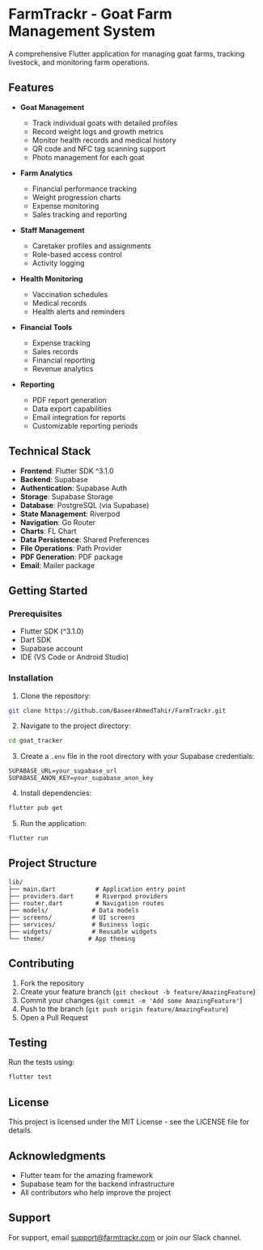 # FarmTrackr - Goat Farm Management System

A comprehensive Flutter application for managing goat farms, tracking livestock, and monitoring farm operations.

## Features

- **Goat Management**
  - Track individual goats with detailed profiles
  - Record weight logs and growth metrics
  - Monitor health records and medical history
  - QR code and NFC tag scanning support
  - Photo management for each goat

- **Farm Analytics**
  - Financial performance tracking
  - Weight progression charts
  - Expense monitoring
  - Sales tracking and reporting

- **Staff Management**
  - Caretaker profiles and assignments
  - Role-based access control
  - Activity logging

- **Health Monitoring**
  - Vaccination schedules
  - Medical records
  - Health alerts and reminders

- **Financial Tools**
  - Expense tracking
  - Sales records
  - Financial reporting
  - Revenue analytics

- **Reporting**
  - PDF report generation
  - Data export capabilities
  - Email integration for reports
  - Customizable reporting periods

## Technical Stack

- **Frontend**: Flutter SDK ^3.1.0
- **Backend**: Supabase
- **Authentication**: Supabase Auth
- **Storage**: Supabase Storage
- **Database**: PostgreSQL (via Supabase)
- **State Management**: Riverpod
- **Navigation**: Go Router
- **Charts**: FL Chart
- **Data Persistence**: Shared Preferences
- **File Operations**: Path Provider
- **PDF Generation**: PDF package
- **Email**: Mailer package

## Getting Started

### Prerequisites

- Flutter SDK (^3.1.0)
- Dart SDK
- Supabase account
- IDE (VS Code or Android Studio)

### Installation

1. Clone the repository:
```bash
git clone https://github.com/BaseerAhmedTahir/FarmTrackr.git
```

2. Navigate to the project directory:
```bash
cd goat_tracker
```

3. Create a `.env` file in the root directory with your Supabase credentials:
```
SUPABASE_URL=your_supabase_url
SUPABASE_ANON_KEY=your_supabase_anon_key
```

4. Install dependencies:
```bash
flutter pub get
```

5. Run the application:
```bash
flutter run
```

## Project Structure

```
lib/
├── main.dart           # Application entry point
├── providers.dart      # Riverpod providers
├── router.dart         # Navigation routes
├── models/            # Data models
├── screens/           # UI screens
├── services/          # Business logic
├── widgets/           # Reusable widgets
└── theme/            # App theming
```

## Contributing

1. Fork the repository
2. Create your feature branch (`git checkout -b feature/AmazingFeature`)
3. Commit your changes (`git commit -m 'Add some AmazingFeature'`)
4. Push to the branch (`git push origin feature/AmazingFeature`)
5. Open a Pull Request

## Testing

Run the tests using:
```bash
flutter test
```

## License

This project is licensed under the MIT License - see the LICENSE file for details.

## Acknowledgments

- Flutter team for the amazing framework
- Supabase team for the backend infrastructure
- All contributors who help improve the project

## Support

For support, email support@farmtrackr.com or join our Slack channel.
